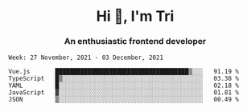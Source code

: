 <h1 align="center">Hi 👋, I'm Tri</h1>
<h3 align="center">An enthusiastic frontend developer</h3>

<!--START_SECTION:waka-->
```text
Week: 27 November, 2021 - 03 December, 2021

Vue.js       █████████████████████████████████████▒░░░   91.19 % 
TypeScript   █▒░░░░░░░░░░░░░░░░░░░░░░░░░░░░░░░░░░░░░░░   03.38 % 
YAML         █░░░░░░░░░░░░░░░░░░░░░░░░░░░░░░░░░░░░░░░░   02.18 % 
JavaScript   ▓░░░░░░░░░░░░░░░░░░░░░░░░░░░░░░░░░░░░░░░░   01.81 % 
JSON         ▒░░░░░░░░░░░░░░░░░░░░░░░░░░░░░░░░░░░░░░░░   00.49 % 
```
<!--END_SECTION:waka-->
